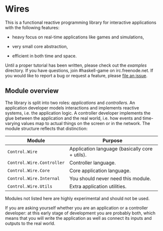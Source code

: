 Wires
=====

This is a functional reactive programming library for interactive
applications with the following features:

  * heavy focus on real-time applications like games and simulations,

  * very small core abstraction,

  * efficient in both time and space.

Until a proper tutorial has been written, please check out the
*examples* directory.  If you have questions, join #haskell-game on
irc.freenode.net.  If you would like to report a bug or request a
feature, please [file an
issue](https://github.com/esoeylemez/wires/issues).


Module overview
---------------

The library is split into two roles: *applications* and *controllers*.
An application developer models interactions and implements reactive
systems, i.e. the application logic.  A controller developer implements
the glue between the application and the real world, i.e. how events and
time-varying values map to actual things on the screen or in the
network.  The module structure reflects that distinction:

Module                    | Purpose
--------------------------|-----------------------------------------------
`Control.Wire`            | Application language (basically core + utils).
`Control.Wire.Controller` | Controller language.
`Control.Wire.Core`       | Core application language.
`Control.Wire.Internal`   | You should never need this module.
`Control.Wire.Utils`      | Extra application utilities.

Modules not listed here are highly experimental and should not be used.

If you are asking yourself whether you are an application or a
controller developer: at this early stage of development you are
probably both, which means that you will write the application as well
as connect its inputs and outputs to the real world.
